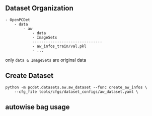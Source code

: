 ## Dataset Organization
```
- OpenPCDet
    - data
        - aw
            - data
            - ImageSets
            -------------------------------
            - aw_infos_train/val.pkl
            - ...
```
only `data & ImageSets` are original data
## Create Dataset
```shell
python -m pcdet.datasets.aw.aw_dataset --func create_aw_infos \
    --cfg_file tools/cfgs/dataset_configs/aw_dataset.yaml \
```
## autowise bag usage